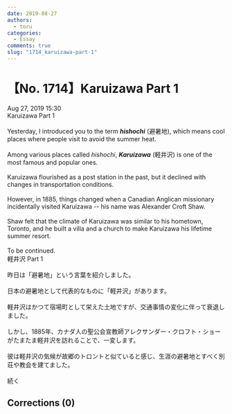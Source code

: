 ```yaml
---
date: 2019-08-27
authors:
  - toru
categories:
  - Essay
comments: true
slug: "1714_karuizawa-part-1"
---
```


# 【No. 1714】Karuizawa Part 1
<div class="date">Aug 27, 2019 15:30</div>
<div id="post"><div id="body_show_ori">
Karuizawa Part 1<br/><br/>Yesterday, I introduced you to the term <strong><em>hishochi</em></strong> (避暑地), which means cool places where people visit to avoid the summer heat.<br/><br/>Among various places called <em>hishochi</em>, <strong><em>Karuizawa</em></strong> (軽井沢) is one of the most famous and popular ones.<br/><br/>Karuizawa flourished as a post station in the past, but it declined with changes in transportation conditions.<br/><br/>However, in 1885, things changed when a Canadian Anglican missionary incidentally visited Karuizawa -- his name was Alexander Croft Shaw.<br/><br/>Shaw felt that the climate of Karuizawa was similar to his hometown, Toronto, and he built a villa and a church to make Karuizawa his lifetime summer resort.<br/><br/>To be continued.
</div></div>

<!-- more -->

<div id="post_ja"><div id="body_show_mo">
軽井沢 Part 1<br/><br/>昨日は「避暑地」という言葉を紹介しました。<br/><br/>日本の避暑地として代表的なものに「軽井沢」があります。<br/><br/>軽井沢はかつて宿場町として栄えた土地ですが、交通事情の変化に伴って衰退しました。<br/><br/>しかし、1885年、カナダ人の聖公会宣教師アレクサンダー・クロフト・ショーがたまたま軽井沢を訪れることで、一変します。<br/><br/>彼は軽井沢の気候が故郷のトロントと似ていると感じ、生涯の避暑地とすべく別荘や教会を建てました。<br/><br/>続く
</div></div>

## Corrections (0)
